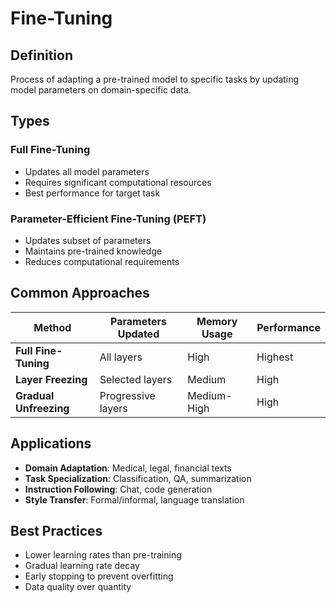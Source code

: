# Fine-Tuning

## Definition

Process of adapting a pre-trained model to specific tasks by updating model parameters on domain-specific data.

## Types

### Full Fine-Tuning
- Updates all model parameters
- Requires significant computational resources
- Best performance for target task

### Parameter-Efficient Fine-Tuning (PEFT)
- Updates subset of parameters
- Maintains pre-trained knowledge
- Reduces computational requirements

## Common Approaches

| Method | Parameters Updated | Memory Usage | Performance |
|--------|-------------------|--------------|-------------|
| **Full Fine-Tuning** | All layers | High | Highest |
| **Layer Freezing** | Selected layers | Medium | High |
| **Gradual Unfreezing** | Progressive layers | Medium-High | High |

## Applications

- **Domain Adaptation**: Medical, legal, financial texts
- **Task Specialization**: Classification, QA, summarization
- **Instruction Following**: Chat, code generation
- **Style Transfer**: Formal/informal, language translation

## Best Practices

- Lower learning rates than pre-training
- Gradual learning rate decay
- Early stopping to prevent overfitting
- Data quality over quantity
